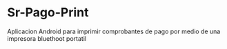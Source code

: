 # Sr-Pago-Print
Aplicacion Android para imprimir comprobantes de pago por medio de una impresora bluethoot portatil

